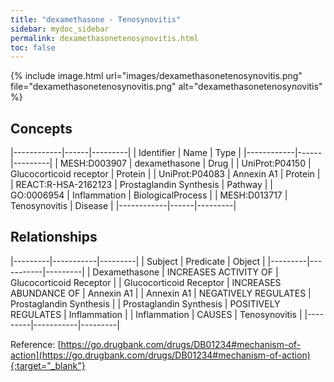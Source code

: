 ```yaml
---
title: "dexamethasone - Tenosynovitis"
sidebar: mydoc_sidebar
permalink: dexamethasonetenosynovitis.html
toc: false 
---
```


{% include image.html url="images/dexamethasonetenosynovitis.png" file="dexamethasonetenosynovitis.png" alt="dexamethasonetenosynovitis" %}

## Concepts

|------------|------|---------|
| Identifier | Name | Type    |
|------------|------|---------|
| MESH:D003907 | dexamethasone | Drug |
| UniProt:P04150 | Glucocorticoid receptor | Protein |
| UniProt:P04083 | Annexin A1 | Protein |
| REACT:R-HSA-2162123 | Prostaglandin Synthesis | Pathway |
| GO:0006954 | Inflammation | BiologicalProcess |
| MESH:D013717 | Tenosynovitis | Disease |
|------------|------|---------|

## Relationships

|---------|-----------|---------|
| Subject | Predicate | Object  |
|---------|-----------|---------|
| Dexamethasone | INCREASES ACTIVITY OF | Glucocorticoid Receptor |
| Glucocorticoid Receptor | INCREASES ABUNDANCE OF | Annexin A1 |
| Annexin A1 | NEGATIVELY REGULATES | Prostaglandin Synthesis |
| Prostaglandin Synthesis | POSITIVELY REGULATES | Inflammation |
| Inflammation | CAUSES | Tenosynovitis |
|---------|-----------|---------|

Reference: [https://go.drugbank.com/drugs/DB01234#mechanism-of-action](https://go.drugbank.com/drugs/DB01234#mechanism-of-action){:target="_blank"}